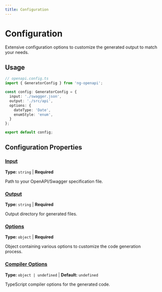 ```yaml
---
title: Configuration
---
```


# Configuration

Extensive configuration options to customize the generated output to match your needs.

## Usage

```typescript
// openapi.config.ts
import { GeneratorConfig } from 'ng-openapi';

const config: GeneratorConfig = {
  input: './swagger.json',
  output: './src/api',
  options: {
    dateType: 'Date',
    enumStyle: 'enum',
  }
};

export default config;
```

## Configuration Properties

### [Input](configuration/input.md)
**Type:** `string` | **Required**

Path to your OpenAPI/Swagger specification file.

### [Output](configuration/output.md)
**Type:** `string` | **Required**

Output directory for generated files.

### [Options](configuration/options.md)
**Type:** `object` | **Required**

Object containing various options to customize the code generation process.

### [Compiler Options](configuration/compiler-options.md)
**Type:** `object | undefined` | **Default:** `undefined`

TypeScript compiler options for the generated code.